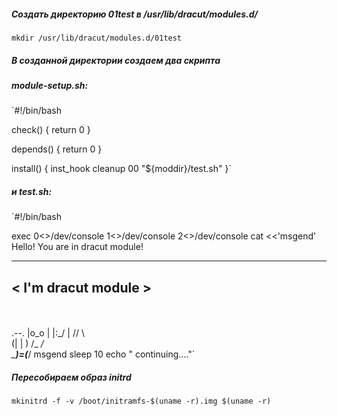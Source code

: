 ##### Создать директорию 01test в /usr/lib/dracut/modules.d/
`mkdir /usr/lib/dracut/modules.d/01test`

##### В созданной директории создаем два скрипта
##### module-setup.sh:
`#!/bin/bash

check() {
    return 0
}

depends() {
    return 0
}

install() {
    inst_hook cleanup 00 "${moddir}/test.sh"
}`
##### и test.sh:
`#!/bin/bash

exec 0<>/dev/console 1<>/dev/console 2<>/dev/console
cat <<'msgend'
Hello! You are in dracut module!
 ___________________
< I'm dracut module >
 -------------------
   \
    \
        .--.
       |o_o |
       |:_/ |
      //   \ \
     (|     | )
    /\_   _/\
    \___)=(___/
msgend
sleep 10
echo " continuing...."`

##### Пересобираем образ initrd
`mkinitrd -f -v /boot/initramfs-$(uname -r).img $(uname -r)`
